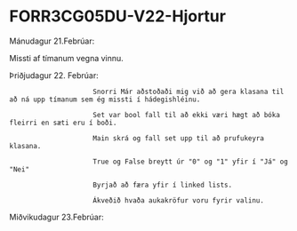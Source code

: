 # FORR3CG05DU-V22-Hjortur

Mánudagur 21.Febrúar: 

Missti af tímanum vegna vinnu.

Þriðjudagur 22. Febrúar: 

                         Snorri Már aðstoðaði mig við að gera klasana til að ná upp tímanum sem ég missti í hádegishléinu. 

                         Set var bool fall til að ekki væri hægt að bóka fleirri en sæti eru í boði.
                         
                         Main skrá og fall set upp til að prufukeyra klasana.
                         
                         True og False breytt úr "0" og "1" yfir í "Já" og "Nei"
                         
                         Byrjað að færa yfir í linked lists.
                         
                         Ákveðið hvaða aukakröfur voru fyrir valinu.
                         
Miðvikudagur 23.Febrúar: 
                         
